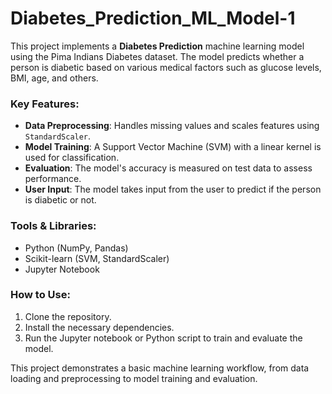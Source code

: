 # Diabetes_Prediction_ML_Model-1

This project implements a **Diabetes Prediction** machine learning model using the Pima Indians Diabetes dataset. The model predicts whether a person is diabetic based on various medical factors such as glucose levels, BMI, age, and others.

### Key Features:
- **Data Preprocessing**: Handles missing values and scales features using `StandardScaler`.
- **Model Training**: A Support Vector Machine (SVM) with a linear kernel is used for classification.
- **Evaluation**: The model's accuracy is measured on test data to assess performance.
- **User Input**: The model takes input from the user to predict if the person is diabetic or not.

### Tools & Libraries:
- Python (NumPy, Pandas)
- Scikit-learn (SVM, StandardScaler)
- Jupyter Notebook

### How to Use:
1. Clone the repository.
2. Install the necessary dependencies.
3. Run the Jupyter notebook or Python script to train and evaluate the model.

This project demonstrates a basic machine learning workflow, from data loading and preprocessing to model training and evaluation.

